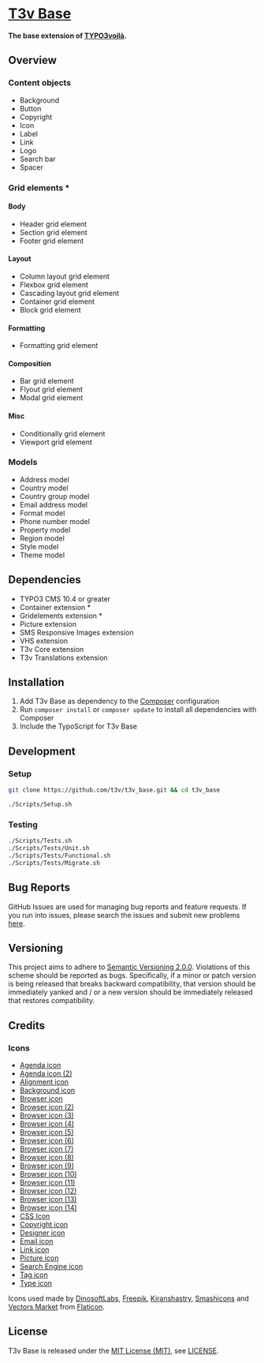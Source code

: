 [T3v Base]
==========

**The base extension of [TYPO3voilà].**

Overview
--------

### Content objects

* Background
* Button
* Copyright
* Icon
* Label
* Link
* Logo
* Search bar
* Spacer

### Grid elements *

#### Body

* Header grid element
* Section grid element
* Footer grid element

#### Layout

* Column layout grid element
* Flexbox grid element
* Cascading layout grid element
* Container grid element
* Block grid element

#### Formatting

* Formatting grid element

#### Composition

* Bar grid element
* Flyout grid element
* Modal grid element

#### Misc

* Conditionally grid element
* Viewport grid element

### Models

* Address model
* Country model
* Country group model
* Email address model
* Format model
* Phone number model
* Property model
* Region model
* Style model
* Theme model

Dependencies
------------

* TYPO3 CMS 10.4 or greater
* Container extension *
* Gridelements extension *
* Picture extension
* SMS Responsive Images extension
* VHS extension
* T3v Core extension
* T3v Translations extension

Installation
------------

1. Add T3v Base as dependency to the [Composer] configuration
2. Run `composer install` or `composer update` to install all dependencies with Composer
3. Include the TypoScript for T3v Base

Development
-----------

### Setup

```sh
git clone https://github.com/t3v/t3v_base.git && cd t3v_base

./Scripts/Setup.sh
```

### Testing

```sh
./Scripts/Tests.sh
./Scripts/Tests/Unit.sh
./Scripts/Tests/Functional.sh
./Scripts/Tests/Migrate.sh
```

Bug Reports
-----------

GitHub Issues are used for managing bug reports and feature requests. If you run into issues, please search the issues and submit new
problems [here].

Versioning
----------

This project aims to adhere to [Semantic Versioning 2.0.0]. Violations of this scheme should be reported as bugs. Specifically, if a minor
or patch version is being released that breaks backward compatibility, that version should be immediately yanked and / or a new version
should be immediately released that restores compatibility.

Credits
-------

### Icons

* [Agenda icon]
* [Agenda icon (2)]
* [Alignment icon]
* [Background icon]
* [Browser icon]
* [Browser icon (2)]
* [Browser icon (3)]
* [Browser icon (4)]
* [Browser icon (5)]
* [Browser icon (6)]
* [Browser icon (7)]
* [Browser icon (8)]
* [Browser icon (9)]
* [Browser icon (10)]
* [Browser icon (11)]
* [Browser icon (12)]
* [Browser icon (13)]
* [Browser icon (14)]
* [CSS Icon]
* [Copyright icon]
* [Designer icon]
* [Email icon]
* [Link icon]
* [Picture icon]
* [Search Engine icon]
* [Tag icon]
* [Type icon]

Icons used made by [DinosoftLabs], [Freepik], [Kiranshastry], [Smashicons] and [Vectors Market] from [Flaticon].

License
-------

T3v Base is released under the [MIT License (MIT)], see [LICENSE].

[Acceptance testing TYPO3]: https://wiki.typo3.org/Acceptance_testing "Acceptance testing TYPO3"
[Agenda icon (2)]: https://www.flaticon.com/free-icon/agenda_599169 "Agenda icon"
[Agenda icon]: https://www.flaticon.com/free-icon/agenda_432698 "Agenda icon"
[Alignment icon]: https://www.flaticon.com/free-icon/alignment_140879 "Alignment icon"
[Automated testing TYPO3]: https://wiki.typo3.org/Automated_testing "Automated testing TYPO3"
[Background icon]: https://www.flaticon.com/free-icon/background_186236 "Background icon"
[Browser icon (10)]: https://www.flaticon.com/free-icon/browser_140878 "Browser icon"
[Browser icon (11)]: https://www.flaticon.com/free-icon/browser_140802 "Browser icon"
[Browser icon (12)]: https://www.flaticon.com/free-icon/browser_140803 "Browser icon"
[Browser icon (13)]: https://www.flaticon.com/free-icon/browser_140798 "Browser icon"
[Browser icon (14)]: https://www.flaticon.com/free-icon/browser_140836 "Browser icon"
[Browser icon (2)]: https://www.flaticon.com/free-icon/browser_140796 "Browser icon"
[Browser icon (3)]: https://www.flaticon.com/free-icon/browser_140797 "Browser icon"
[Browser icon (4)]: https://www.flaticon.com/free-icon/browser_140793 "Browser icon"
[Browser icon (5)]: https://www.flaticon.com/free-icon/browser_140803 "Browser icon"
[Browser icon (6)]: https://www.flaticon.com/free-icon/browser_140832 "Browser icon"
[Browser icon (7)]: https://www.flaticon.com/free-icon/browser_140792 "Browser icon"
[Browser icon (8)]: https://www.flaticon.com/free-icon/browser_140842 "Browser icon"
[Browser icon (9)]: https://www.flaticon.com/free-icon/browser_140843 "Browser icon"
[Browser icon]: https://www.flaticon.com/free-icon/browser_140840 "Browser icon"
[CSS Icon]: https://www.flaticon.com/free-icon/css_1073663 "CSS Icon"
[Composer]: https://getcomposer.org "Dependency Manager for PHP"
[Copyright icon]: https://www.flaticon.com/free-icon/copyright_594862 "Copyright icon"
[Designer icon]: https://www.flaticon.com/free-icon/designer_2490457 "Designer icon"
[DinosoftLabs]: https://www.flaticon.com/authors/dinosoftlabs "DinosoftLabs at Flaticon"
[Email icon]: https://www.flaticon.com/free-icon/email_321817 "Email icon"
[Flaticon]: https://www.flaticon.com "Flaticon"
[Freepik]: https://www.flaticon.com/authors/freepik "Freepik  at Flaticon"
[Functional testing TYPO3]: https://wiki.typo3.org/Functional_testing "Functional testing TYPO3"
[Kiranshastry]: https://www.flaticon.com/authors/kiranshastry "Kiranshastry at Flaticon"
[LICENSE]: https://raw.githubusercontent.com/t3v/t3v_base/master/LICENSE "License"
[Link icon]: https://www.flaticon.com/free-icon/link_321834 "Link icon"
[MIT License (MIT)]: http://opensource.org/licenses/MIT "The MIT License (MIT)"
[Picture icon]: https://www.flaticon.com/free-icon/picture_714820 "Picture icon"
[Search Engine icon]: https://www.flaticon.com/free-icon/search-engine_140789 "Search Engine icon"
[Semantic Versioning 2.0.0]: http://semver.org "Semantic Versioning 2.0.0"
[Smashicons]: https://www.flaticon.com/authors/smashicons "Smashicons at Flaticon"
[T3v Base]: https://t3v.github.io/t3v_base/ "The base extension of TYPO3voilà."
[TYPO3voilà]: https://github.com/t3v "“UH LÁLÁ, TYPO3!”"
[Tag icon]: https://www.flaticon.com/free-icon/tag_757916 "Tag icon"
[Type icon]: https://www.flaticon.com/free-icon/type_3230756 "Type icon"
[Unit Testing TYPO3]: https://wiki.typo3.org/Unit_Testing_TYPO3 "Unit testing TYPO3"
[Vectors Market]: https://www.flaticon.com/authors/vectors-market "Vectors Market at Flaticon"
[here]: https://github.com/t3v/t3v_base/issues "GitHub Issue Tracker"
